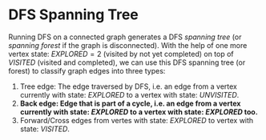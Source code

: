 # DFS Spanning Tree
Running DFS on a connected graph generates a DFS *spanning tree* (or *spanning forest* if
the graph is disconnected).  With the help of one more vertex state: $EXPLORED = 2$
(visited by not yet completed) on top of $VISITED$ (visited and completed), we can use
this DFS spanning tree (or forest) to classify graph edges into three types:
1. Tree edge: The edge traversed by DFS, i.e. an edge from a vertex currently with state:
    $EXPLORED$ to a vertex with state: $UNVISITED$.
2. **Back edge: Edge that is part of a cycle, i.e. an edge from a vertex currently with
    state: $EXPLORED$ to a vertex with state: $EXPLORED$ too.**
3. Forward/Cross edges from vertes with state: $EXPLORED$ to vertex with state: $VISITED$.

